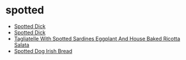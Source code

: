 # spotted

 * [Spotted Dick](../../index/s/spotted-dick-103210.json)
 * [Spotted Dick](../../index/s/spotted-dick-350956.json)
 * [Tagliatelle With Spotted Sardines Eggplant And House Baked Ricotta Salata](../../index/t/tagliatelle-with-spotted-sardines-eggplant-and-house-baked-ricotta-salata-232419.json)
 * [Spotted Dog Irish Bread](../../index/s/spotted-dog-irish-bread.json)
